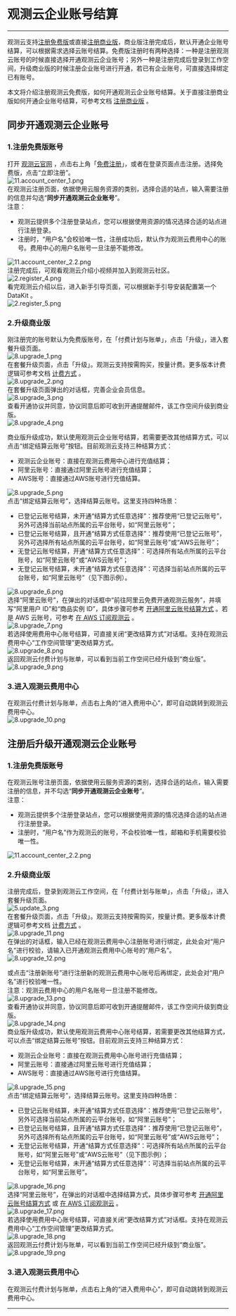 # 观测云企业账号结算
---

观测云支持[注册免费版](../../billing/free-start.md)或直接[注册商业版](../../billing/commercial-version.md)，商业版注册完成后，默认开通企业账号结算，可以根据需求选择云账号结算。免费版注册时有两种选择：一种是注册观测云账号的时候直接选择开通观测云企业账号；另外一种是注册完成后登录到工作空间，升级商业版的时候注册企业账号进行开通，若已有企业账号，可直接选择绑定已有账号。

本文将介绍注册观测云免费版，如何开通观测云企业账号结算。关于直接注册商业版如何开通企业账号结算，可参考文档 [注册商业版](../../billing/commercial-version.md) 。

<a name="SqMH1"></a>
## 同步开通观测云企业账号

<a name="I10CW"></a>
### 1.注册免费版账号

打开 [观测云官网](https://www.guance.com/) ，点击右上角「[免费注册](https://auth.guance.com/register)」，或者在登录页面点击注册。选择免费版，点击“立即注册”。<br />![11.account_center_1.png](../img/11.account_center_1.png)<br />在观测云注册页面，依据使用云服务资源的类别，选择合适的站点，输入需要注册的信息并勾选“**同步开通观测云企业账号**”。<br />注意：

- 观测云提供多个注册登录站点，您可以根据使用资源的情况选择合适的站点进行注册登录。
- 注册时，“用户名”会校验唯一性，注册成功后，默认作为观测云费用中心的账号。费用中心的用户名账号一旦注册不能修改。

![11.account_center_2.2.png](../img/11.account_center_2.2.png)<br />注册完成后，可观看观测云介绍小视频并加入到观测云社区。<br />![2.register_4.png](../img/2.register_4.png)<br />看完观测云介绍以后，进入新手引导页面，可以根据新手引导安装配置第一个 DataKit 。<br />![2.register_5.png](../img/2.register_5.png)
<a name="gt5uI"></a>
### 2.升级商业版

刚注册完的账号默认为免费版账号，在「付费计划与账单」，点击「升级」，进入套餐升级页面。<br />![8.upgrade_1.png](../img/8.upgrade_1.png)<br />在套餐升级页面，点击「升级」。观测云支持按需购买，按量计费。更多版本计费逻辑可参考文档 [计费方式](../../billing/billing-method/index.md) 。<br />![8.upgrade_2.png](../img/8.upgrade_2.png)<br />在套餐升级页面弹出的对话框，完善企业会员信息。<br />![8.upgrade_3.png](../img/8.upgrade_3.png)<br />查看开通协议并同意，协议同意后即可收到开通提醒邮件，该工作空间升级到商业版。<br />![8.upgrade_4.png](../img/8.upgrade_4.png)

商业版升级成功，默认使用观测云企业账号结算，若需要更改其他结算方式，可以点击“绑定结算云账号”按钮。目前观测云支持三种结算方式：

- 观测云企业账号：直接在观测云费用中心进行充值结算；
- 阿里云账号：直接通过阿里云账号进行充值结算；
- AWS账号：直接通过AWS账号进行充值结算。

![8.upgrade_5.png](../img/8.upgrade_5.png)<br />点击“绑定结算云账号”，选择结算云账号。这里支持四种场景：

- 已登记云账号结算，未开通“结算方式任意选择”：推荐使用“已登记云账号”，另外可选择当前站点所属的云平台账号，如“阿里云账号”；
- 已登记云账号结算，且开通“结算方式任意选择”：推荐使用“已登记云账号”，另外可选择所有站点所属的云平台账号，如“阿里云账号”或“AWS云账号”；
- 无登记云账号结算，开通“结算方式任意选择”：可选择所有站点所属的云平台账号，如“阿里云账号”或“AWS云账号”；
- 无登记云账号结算，未开通“结算方式任意选择”：可选择当前站点所属的云平台账号，如“阿里云账号”（见下图示例）。

![8.upgrade_6.png](../img/8.upgrade_6.png)<br />选择“阿里云账号”，在弹出的对话框中“前往阿里云免费开通观测云服务”，并填写“阿里用户 ID”和“商品实例 ID”，具体步骤可参考 [开通阿里云账号结算方式](../../billing/billing-account/aliyun-account.md) 。若是 AWS 云账号，可参考 [在 AWS 订阅观测云](../../billing/billing-account/aws-account.md) 。<br />![8.upgrade_7.png](../img/8.upgrade_7.png)<br />若选择使用费用中心账号结算，可直接关闭“更改结算方式”对话框。支持在观测云费用中心“工作空间管理”更改结算方式。<br />![8.upgrade_8.png](../img/8.upgrade_8.png)<br />返回观测云付费计划与账单，可以看到当前工作空间已经升级到“商业版”。<br />![8.upgrade_9.png](../img/8.upgrade_9.png)
<a name="n21qU"></a>
### 3.进入观测云费用中心

在观测云付费计划与账单，点击右上角的“进入费用中心”，即可自动跳转到观测云费用中心。<br />![8.upgrade_10.png](../img/8.upgrade_10.png)

<a name="N7RoE"></a>
## 注册后升级开通观测云企业账号

<a name="aY0pB"></a>
### 1.注册免费版账号

在观测云账号注册页面，依据使用云服务资源的类别，选择合适的站点，输入需要注册的信息，并不勾选“**同步开通观测云企业账号**”。<br />注意：

- 观测云提供多个注册登录站点，您可以根据使用资源的情况选择合适的站点进行注册登录。
- 注册时，“用户名”作为观测云的账号，不会校验唯一性，邮箱和手机需要校验唯一性。

![11.account_center_2.2.png](../img/11.account_center_2.2.png)
<a name="jsbaX"></a>
### 2.升级商业版

注册完成后，登录到观测云工作空间，在「付费计划与账单」，点击「升级」，进入套餐升级页面。<br />![5.update_3.png](../img/5.update_3.png)<br />在套餐升级页面，点击「升级」。观测云支持按需购买，按量计费。更多版本计费逻辑可参考文档 [计费方式](../../billing/billing-method/index.md) 。<br />![8.upgrade_11.png](../img/8.upgrade_11.png)<br />在弹出的对话框，输入已经在观测云费用中心注册账号进行绑定，此处会对“用户名”进行校验，请输入已开通观测云费用中心账号的“用户名”。<br />![8.upgrade_12.png](../img/8.upgrade_12.png)

或点击“注册新账号”进行注册新的观测云费用中心账号后再绑定，此处会对“用户名”进行校验唯一性。<br />注意：观测云费用中心的用户名账号一旦注册不能修改。<br />![8.upgrade_13.png](../img/8.upgrade_13.png)<br />查看开通协议并同意，协议同意后即可收到开通提醒邮件，该工作空间升级到商业版。<br />![8.upgrade_14.png](../img/8.upgrade_14.png)<br />商业版升级成功，默认使用观测云费用中心账号结算，若需要更改其他结算方式，可以点击“绑定结算云账号”按钮。目前观测云支持三种结算方式：

- 观测云企业账号：直接在观测云费用中心账号进行充值结算；
- 阿里云账号：直接通过阿里云账号进行充值结算；
- AWS账号：直接通过AWS账号进行充值结算。

![8.upgrade_15.png](../img/8.upgrade_15.png)<br />点击“绑定结算云账号”，选择结算云账号。这里支持四种场景：

- 已登记云账号结算，未开通“结算方式任意选择”：推荐使用“已登记云账号”，另外可选择当前站点所属的云平台账号，如“阿里云账号”；
- 已登记云账号结算，且开通“结算方式任意选择”：推荐使用“已登记云账号”，另外可选择所有站点所属的云平台账号，如“阿里云账号”或“AWS云账号”；
- 无登记云账号结算，开通“结算方式任意选择”：可选择所有站点所属的云平台账号，如“阿里云账号”或“AWS云账号”（见下图示例）；
- 无登记云账号结算，未开通“结算方式任意选择”：可选择当前站点所属的云平台账号，如“阿里云账号”。

![8.upgrade_16.png](../img/8.upgrade_16.png)<br />选择“阿里云账号”，在弹出的对话框中选择结算方式，具体步骤可参考 [开通阿里云账号结算方式](../../billing/billing-account/aliyun-account.md) 或 [在 AWS 订阅观测云](../../billing/billing-account/aws-account.md) 。<br />![8.upgrade_17.png](../img/8.upgrade_17.png)<br />若选择使用费用中心账号结算，可直接关闭“更改结算方式”对话框。支持在观测云费用中心“工作空间管理”更改结算方式。<br />![8.upgrade_18.png](../img/8.upgrade_18.png)<br />返回观测云付费计划与账单，可以看到当前工作空间已经升级到“商业版”。<br />![8.upgrade_19.png](../img/8.upgrade_19.png)

<a name="jce35"></a>
### 3.进入观测云费用中心

在观测云付费计划与账单，点击右上角的“进入费用中心”，即可自动跳转到观测云费用中心。


---


